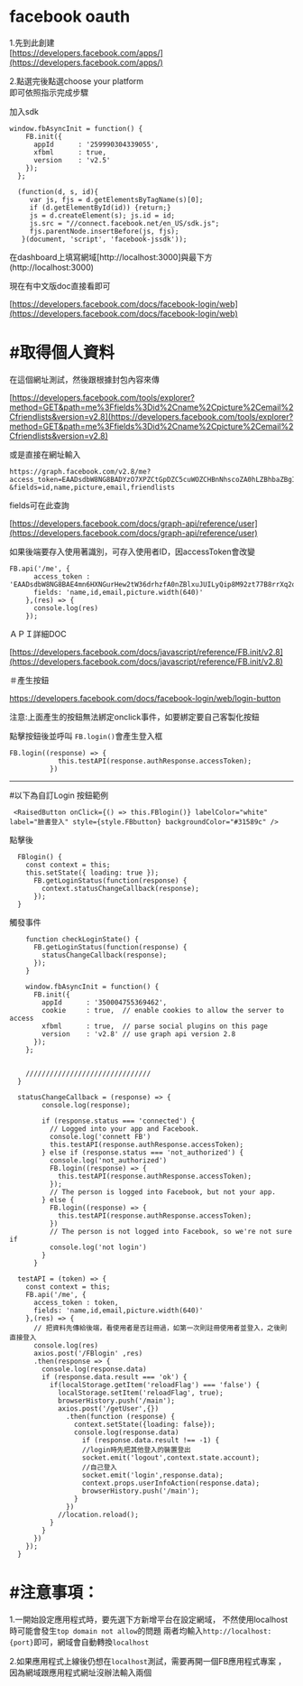 # facebook oauth

1.先到此創建  
[https://developers.facebook.com/apps/](https://developers.facebook.com/apps/)

2.點選完後點選choose your platform  
即可依照指示完成步驟

加入sdk

```
window.fbAsyncInit = function() {
    FB.init({
      appId      : '259990304339055',
      xfbml      : true,
      version    : 'v2.5'
    });
  };

  (function(d, s, id){
     var js, fjs = d.getElementsByTagName(s)[0];
     if (d.getElementById(id)) {return;}
     js = d.createElement(s); js.id = id;
     js.src = "//connect.facebook.net/en_US/sdk.js";
     fjs.parentNode.insertBefore(js, fjs);
   }(document, 'script', 'facebook-jssdk'));
```

在dashboard上填寫網域[http://localhost:3000]與最下方(http://localhost:3000)


現在有中文版doc直接看即可

[https://developers.facebook.com/docs/facebook-login/web](https://developers.facebook.com/docs/facebook-login/web)

# \#取得個人資料

在這個網址測試，然後跟根據封包內容來傳

[https://developers.facebook.com/tools/explorer?method=GET&path=me%3Ffields%3Did%2Cname%2Cpicture%2Cemail%2Cfriendlists&version=v2.8](https://developers.facebook.com/tools/explorer?method=GET&path=me%3Ffields%3Did%2Cname%2Cpicture%2Cemail%2Cfriendlists&version=v2.8)

或是直接在網址輸入

```
https://graph.facebook.com/v2.8/me?access_token=EAADsdbW8NG8BADYzO7XPZCtGpDZC5cuWOZCHBnNhscoZA0hLZBhbaZBgIcB4mN5ZBt4FtivyOENqK6H8eylhk5ywZCraxYQn6QrZAmi4w6Dy8OtVUKSAvZBjii4y91JH2B0s3kTI2xPcXWOlO3t027UnZBWRWnUSHRYWTzKZBlrz7E1BAgZDZD
&fields=id,name,picture,email,friendlists
```

fields可在此查詢

[https://developers.facebook.com/docs/graph-api/reference/user](https://developers.facebook.com/docs/graph-api/reference/user)

如果後端要存入使用著識別，可存入使用者ID，因accessToken會改變

```
FB.api('/me', {
      access_token : 'EAADsdbW8NG8BAE4mn6HXNGurHew2tW36drhzfA0nZBlxuJUILyQip8M92zt77B8rrXq2o4D3pcZC7sNP5KNgfiLBZCVVYBqKUp5xofZBsvMzFmSpt0c9KWcmmdHugUZBQtVNpoerKj4G0yaVm49vtis34iSPlCZAnEswMTNZCzwwwZDZD',
      fields: 'name,id,email,picture.width(640)'
    },(res) => {
      console.log(res)
    });
```

ＡＰＩ詳細DOC

[https://developers.facebook.com/docs/javascript/reference/FB.init/v2.8](https://developers.facebook.com/docs/javascript/reference/FB.init/v2.8)

＃產生按鈕

https://developers.facebook.com/docs/facebook-login/web/login-button

注意:上面產生的按鈕無法綁定onclick事件，如要綁定要自己客製化按鈕

點擊按鈕後並呼叫 `FB.login()`會產生登入框
```
FB.login((response) => {
            this.testAPI(response.authResponse.accessToken);
          })

```

----

#以下為自訂Login 按鈕範例

 ```
  <RaisedButton onClick={() => this.FBlogin()} labelColor="white" label="臉書登入" style={style.FBbutton} backgroundColor="#31589c" />
  ``` 
點擊後
```
  FBlogin() {
    const context = this;
    this.setState({ loading: true });
      FB.getLoginStatus(function(response) {
        context.statusChangeCallback(response);
      });
  }
```
觸發事件

```
    function checkLoginState() {
      FB.getLoginStatus(function(response) {
        statusChangeCallback(response);
      });
    }

    window.fbAsyncInit = function() {
      FB.init({
        appId      : '350004755369462',
        cookie     : true,  // enable cookies to allow the server to access
        xfbml      : true,  // parse social plugins on this page
        version    : 'v2.8' // use graph api version 2.8
      });
    };


    ///////////////////////////////
  }

  statusChangeCallback = (response) => {
        console.log(response);

        if (response.status === 'connected') {
          // Logged into your app and Facebook.
          console.log('connett FB')
          this.testAPI(response.authResponse.accessToken);
        } else if (response.status === 'not_authorized') {
          console.log('not_authorized')
          FB.login((response) => {
            this.testAPI(response.authResponse.accessToken);
          });
          // The person is logged into Facebook, but not your app.
        } else {
          FB.login((response) => {
            this.testAPI(response.authResponse.accessToken);
          })
          // The person is not logged into Facebook, so we're not sure if
          console.log('not login')
        }
      }

  testAPI = (token) => {
    const context = this;
    FB.api('/me', {
      access_token : token,
      fields: 'name,id,email,picture.width(640)'
    },(res) => {
      // 把資料先傳給後端，看使用者是否註冊過，如第一次則註冊使用者並登入，之後則直接登入
      console.log(res)
      axios.post('/FBlogin' ,res)
      .then(response => {
        console.log(response.data)
        if (response.data.result === 'ok') {
          if(localStorage.getItem('reloadFlag') === 'false') {
            localStorage.setItem('reloadFlag', true);
            browserHistory.push('/main');
            axios.post('/getUser',{})
              .then(function (response) {
                context.setState({loading: false});
                console.log(response.data)
                  if (response.data.result !== -1) {
                  //login時先把其他登入的裝置登出
                  socket.emit('logout',context.state.account);
                  //自己登入
                  socket.emit('login',response.data);
                  context.props.userInfoAction(response.data);
                  browserHistory.push('/main');
                }
              })
            //location.reload();
          }
        }
      })
    });
  }
```


# #注意事項：
1.一開始設定應用程式時，要先選下方新增平台在設定網域，
不然使用localhost時可能會發生`top domain not allow`的問題
兩者均輸入`http://localhost:{port}`即可，網域會自動轉換`localhost`

2.如果應用程式上線後仍想在`localhost`測試，需要再開一個FB應用程式專案
，因為網域跟應用程式網址沒辦法輸入兩個
